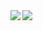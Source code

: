 <a href="https://github.com/anuraghazra/github-readme-stats">
  <img align="left" src="https://github-readme-stats.vercel.app/api?username=key-712&count_private=true&show_icons=true" />
</a>
<a href="https://github.com/anuraghazra/github-readme-stats">
  <img align="left" src="https://github-readme-stats.vercel.app/api/top-langs/?username=key-712" />
</a>

<!--[![ReadMe Card](https://github-readme-stats.vercel.app/api/pin/?username=key-712&repo=CircleMe)](https://github.com/anuraghazra/github-readme-stats)-->

